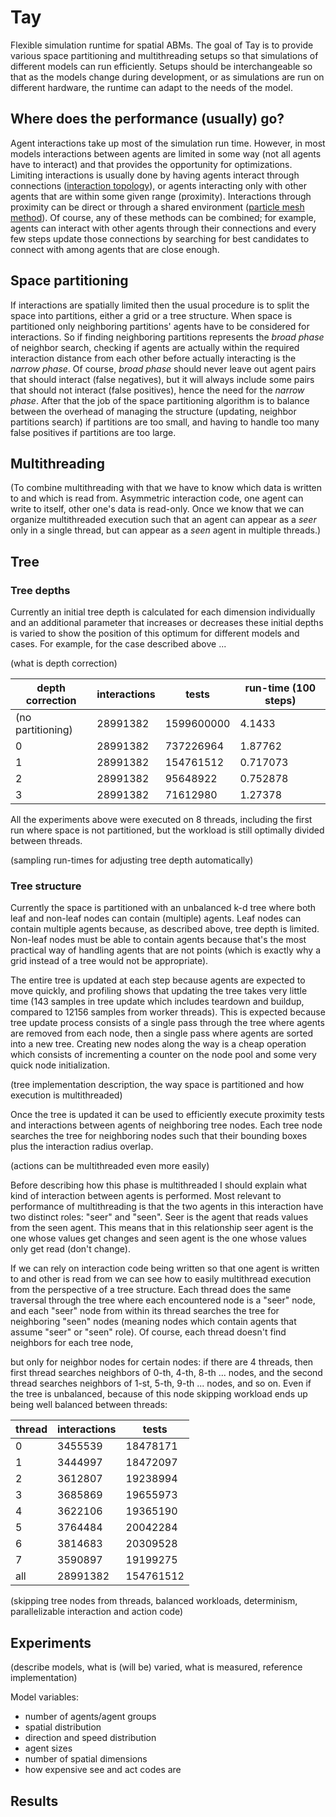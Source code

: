 # Tay

Flexible simulation runtime for spatial ABMs. The goal of Tay is to provide various space partitioning and multithreading setups so that simulations of different models can run efficiently. Setups should be interchangeable so that as the models change during development, or as simulations are run on different hardware, the runtime can adapt to the needs of the model.

## Where does the performance (usually) go?

Agent interactions take up most of the simulation run time. However, in most models interactions between agents are limited in some way (not all agents have to interact) and that provides the opportunity for optimizations. Limiting interactions is usually done by having agents interact through connections ([interaction topology](https://en.wikipedia.org/wiki/Network_topology)), or agents interacting only with other agents that are within some given range (proximity). Interactions through proximity can be direct or through a shared environment ([particle mesh method](https://en.wikipedia.org/wiki/Particle_Mesh)). Of course, any of these methods can be combined; for example, agents can interact with other agents through their connections and every few steps update those connections by searching for best candidates to connect with among agents that are close enough.

## Space partitioning

If interactions are spatially limited then the usual procedure is to split the space into partitions, either a grid or a tree structure. When space is partitioned only neighboring partitions' agents have to be considered for interactions. So if finding neighboring partitions represents the *broad phase* of neighbor search, checking if agents are actually within the required interaction distance from each other before actually interacting is the *narrow phase*. Of course, *broad phase* should never leave out agent pairs that should interact (false negatives), but it will always include some pairs that should not interact (false positives), hence the need for the *narrow phase*. After that the job of the space partitioning algorithm is to balance between the overhead of managing the structure (updating, neighbor partitions search) if partitions are too small, and having to handle too many false positives if partitions are too large.

## Multithreading

(To combine multithreading with that we have to know which data is written to and which is read from. Asymmetric interaction code, one agent can write to itself, other one's data is read-only. Once we know that we can organize multithreaded execution such that an agent can appear as a *seer* only in a single thread, but can appear as a *seen* agent in multiple threads.)

## Tree

### Tree depths

Currently an initial tree depth is calculated for each dimension individually and an additional parameter that increases or decreases these initial depths is varied to show the position of this optimum for different models and cases. For example, for the case described above ...

(what is depth correction)

| depth correction | interactions | tests | run-time (100 steps)
| --- | --- | --- | ---
| (no partitioning) | 28991382 | 1599600000 | 4.1433
| 0 | 28991382 | 737226964 | 1.87762
| 1 | 28991382 | 154761512 | 0.717073
| 2 | 28991382 | 95648922 | 0.752878
| 3 | 28991382 | 71612980 | 1.27378

All the experiments above were executed on 8 threads, including the first run where space is not partitioned, but the workload is still optimally divided between threads.

(sampling run-times for adjusting tree depth automatically)

### Tree structure

Currently the space is partitioned with an unbalanced k-d tree where both leaf and non-leaf nodes can contain (multiple) agents. Leaf nodes can contain multiple agents because, as described above, tree depth is limited. Non-leaf nodes must be able to contain agents because that's the most practical way of handling agents that are not points (which is exactly why a grid instead of a tree would not be appropriate).

The entire tree is updated at each step because agents are expected to move quickly, and profiling shows that updating the tree takes very little time (143 samples in tree update which includes teardown and buildup, compared to 12156 samples from worker threads). This is expected because tree update process consists of a single pass through the tree where agents are removed from each node, then a single pass where agents are sorted into a new tree. Creating new nodes along the way is a cheap operation which consists of incrementing a counter on the node pool and some very quick node initialization.

(tree implementation description, the way space is partitioned and how execution is multithreaded)

Once the tree is updated it can be used to efficiently execute proximity tests and interactions between agents of neighboring tree nodes. Each tree node searches the tree for neighboring nodes such that their bounding boxes plus the interaction radius overlap.

(actions can be multithreaded even more easily)

Before describing how this phase is multithreaded I should explain what kind of interaction between agents is performed. Most relevant to performance of multithreading is that the two agents in this interaction have two distinct roles: "seer" and "seen". Seer is the agent that reads values from the seen agent. This means that in this relationship seer agent is the one whose values get changes and seen agent is the one whose values only get read (don't change).

If we can rely on interaction code being written so that one agent is written to and other is read from we can see how to easily multithread execution from the perspective of a tree structure. Each thread does the same traversal through the tree where each encountered node is a "seer" node, and each "seer" node from within its thread searches the tree for neighboring "seen" nodes (meaning nodes which contain agents that assume "seer" or "seen" role). Of course, each thread doesn't find neighbors for each tree node,

 but only for neighbor nodes for certain nodes: if there are 4 threads, then first thread searches neighbors of 0-th, 4-th, 8-th ... nodes, and the second thread searches neighbors of 1-st, 5-th, 9-th ... nodes, and so on. Even if the tree is unbalanced, because of this node skipping workload ends up being well balanced between threads:

| thread | interactions | tests
| --- | --- | ---
| 0 | 3455539 | 18478171
| 1 | 3444997 | 18472097
| 2 | 3612807 | 19238994
| 3 | 3685869 | 19655973
| 4 | 3622106 | 19365190
| 5 | 3764484 | 20042284
| 6 | 3814683 | 20309528
| 7 | 3590897 | 19199275
| all | 28991382 | 154761512

(skipping tree nodes from threads, balanced workloads, determinism, parallelizable interaction and action code)

## Experiments

(describe models, what is (will be) varied, what is measured, reference implementation)

Model variables:
* number of agents/agent groups
* spatial distribution
* direction and speed distribution
* agent sizes
* number of spatial dimensions
* how expensive see and act codes are

## Results
